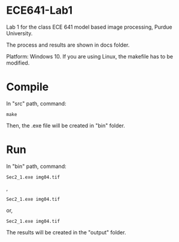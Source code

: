 # ECE641-Lab1
 
Lab 1 for the class ECE 641 model based image processing, Purdue University.

The process and results are shown in docs folder.

Platform: Windows 10. If you are using Linux, the makefile has to be modified.

# Compile

In "src" path, command:

```
make
```

Then, the .exe file will be created in "bin" folder.

# Run

In "bin" path, command:
```
Sec2_1.exe img04.tif
```
,
```
Sec2_1.exe img04.tif
```
or,
```
Sec2_1.exe img04.tif
```

The results will be created in the "output" folder.
